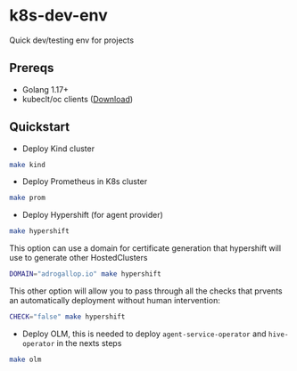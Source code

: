 # k8s-dev-env
Quick dev/testing env for projects

## Prereqs

- Golang 1.17+
- kubeclt/oc clients ([Download](https://kubernetes.io/docs/tasks/tools/install-kubectl-linux/))

## Quickstart

- Deploy Kind cluster

```bash
make kind
```

- Deploy Prometheus in K8s cluster

```bash
make prom
```

- Deploy Hypershift (for agent provider)

```bash
make hypershift
```

This option can use a domain for certificate generation that hypershift will use to generate other HostedClusters

```bash
DOMAIN="adrogallop.io" make hypershift
```

This other option will allow you to pass through all the checks that prvents an automatically deployment without human intervention:

```bash
CHECK="false" make hypershift
```

- Deploy OLM, this is needed to deploy `agent-service-operator` and `hive-operator` in the nexts steps

```bash
make olm
```